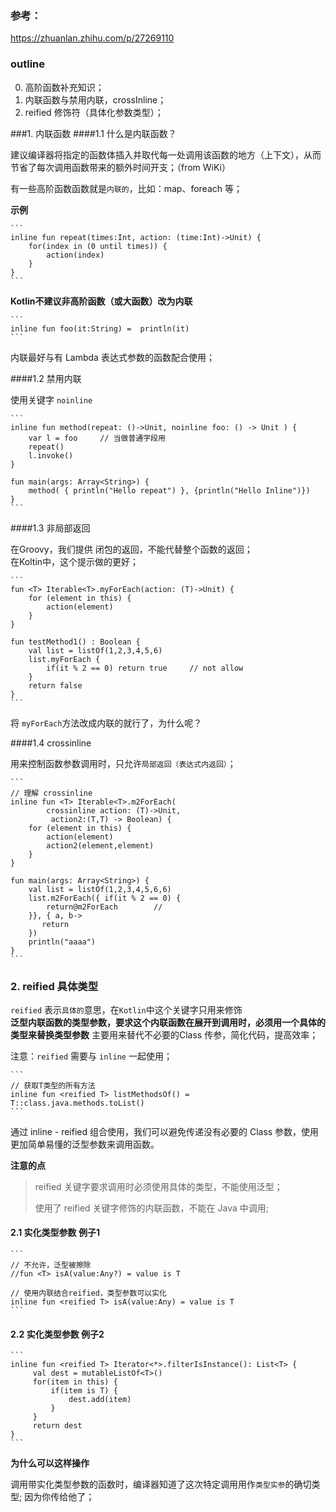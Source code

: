 ### 参考：
https://zhuanlan.zhihu.com/p/27269110

### outline
0. 高阶函数补充知识；
1. 内联函数与禁用内联，crossInline；
2. reified 修饰符（具体化参数类型）；

###1. 内联函数
####1.1 什么是内联函数？

建议编译器将指定的函数体插入并取代每一处调用该函数的地方（上下文），从而节省了每次调用函数带来的额外时间开支；（from WiKi）

有一些高阶函数函数就是`内联的`，比如：map、foreach 等；

**示例**

	```
	inline fun repeat(times:Int, action: (time:Int)->Unit) {
	    for(index in (0 until times)) {
	        action(index)
	    }
	}
	```

**Kotlin不建议非高阶函数（或大函数）改为内联**

	```
	inline fun foo(it:String) =  println(it)
	```

内联最好与有 Lambda 表达式参数的函数配合使用；

####1.2 禁用内联

使用关键字 `noinline`

	```
	inline fun method(repeat: ()->Unit, noinline foo: () -> Unit ) {
	    var l = foo     // 当做普通字段用
	    repeat()
	    l.invoke()
	}
	
	fun main(args: Array<String>) {
	    method( { println("Hello repeat") }, {println("Hello Inline")})
	}
	```

####1.3 非局部返回

在Groovy，我们提供 闭包的返回，不能代替整个函数的返回；  
在Koltin中，这个提示做的更好；

	```
	fun <T> Iterable<T>.myForEach(action: (T)->Unit) {
	    for (element in this) {
	        action(element)
	    }
	}
	
	fun testMethod1() : Boolean {
	    val list = listOf(1,2,3,4,5,6)
	    list.myForEach {
	        if(it % 2 == 0) return true		// not allow
	    }
	    return false
	}
	```

将 `myForEach`方法改成内联的就行了，为什么呢？

####1.4 crossinline 

用来控制函数参数调用时，只允许`局部返回（表达式内返回）`；

	```
	// 理解 crossinline
	inline fun <T> Iterable<T>.m2ForEach(
	        crossinline action: (T)->Unit,
	         action2:(T,T) -> Boolean) {
	    for (element in this) {
	        action(element)
	        action2(element,element)
	    }
	}
	
	fun main(args: Array<String>) {
	    val list = listOf(1,2,3,4,5,6,6)
	    list.m2ForEach({ if(it % 2 == 0) {
	        return@m2ForEach        // 
	    }}, { a, b->
	       return
	    })
	    println("aaaa")
	}
	```


### 2. reified 具体类型

`reified` 表示`具体的`意思，在`Kotlin`中这个关键字只用来修饰  
**泛型内联函数的类型参数，要求这个内联函数在展开到调用时，必须用一个具体的类型来替换类型参数**
主要用来替代不必要的Class<T> 传参，简化代码，提高效率；

注意：`reified` 需要与 `inline` 一起使用；

	```
	// 获取T类型的所有方法
	inline fun <reified T> listMethodsOf() = T::class.java.methods.toList()
	```

通过 inline - reified 组合使用，我们可以避免传递没有必要的 Class 参数，使用更加简单易懂的泛型参数来调用函数。



**注意的点**
>reified 关键字要求调用时必须使用具体的类型，不能使用泛型；
>
>使用了 reified 关键字修饰的内联函数，不能在 Java 中调用;

#### 2.1 实化类型参数 例子1

	```
	// 不允许，泛型被擦除
	//fun <T> isA(value:Any?) = value is T
	
	// 使用内联结合reified，类型参数可以实化
	inline fun <reified T> isA(value:Any) = value is T
	```

#### 2.2 实化类型参数 例子2
	
	```
	inline fun <reified T> Iterator<*>.filterIsInstance(): List<T> {
	     val dest = mutableListOf<T>()
	     for(item in this) {
	         if(item is T) {
	             dest.add(item)
	         }
	     }
	     return dest
	}
	```

**为什么可以这样操作**

调用带实化类型参数的函数时，编译器知道了这次特定调用用作`类型实参`的确切类型;
因为你传给他了；

